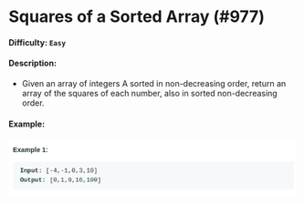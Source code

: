 # Squares of a Sorted Array (#977)
#### Difficulty: ```Easy```
#### Description:
- Given an array of integers A sorted in non-decreasing order, return an array of the squares of each number, also in sorted non-decreasing order.

#### Example:
![squared array example](.img/square_array.png)

